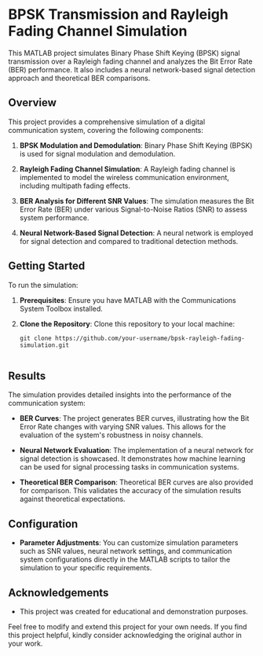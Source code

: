 # BPSK Transmission and Rayleigh Fading Channel Simulation

This MATLAB project simulates Binary Phase Shift Keying (BPSK) signal transmission over a Rayleigh fading channel and analyzes the Bit Error Rate (BER) performance. It also includes a neural network-based signal detection approach and theoretical BER comparisons.

## Overview

This project provides a comprehensive simulation of a digital communication system, covering the following components:

1. **BPSK Modulation and Demodulation**: Binary Phase Shift Keying (BPSK) is used for signal modulation and demodulation.

2. **Rayleigh Fading Channel Simulation**: A Rayleigh fading channel is implemented to model the wireless communication environment, including multipath fading effects.

3. **BER Analysis for Different SNR Values**: The simulation measures the Bit Error Rate (BER) under various Signal-to-Noise Ratios (SNR) to assess system performance.

4. **Neural Network-Based Signal Detection**: A neural network is employed for signal detection and compared to traditional detection methods.

## Getting Started

To run the simulation:

1. **Prerequisites**: Ensure you have MATLAB with the Communications System Toolbox installed.

2. **Clone the Repository**: Clone this repository to your local machine:

   ```shell
   git clone https://github.com/your-username/bpsk-rayleigh-fading-simulation.git


## Results

The simulation provides detailed insights into the performance of the communication system:

- **BER Curves**: The project generates BER curves, illustrating how the Bit Error Rate changes with varying SNR values. This allows for the evaluation of the system's robustness in noisy channels.

- **Neural Network Evaluation**: The implementation of a neural network for signal detection is showcased. It demonstrates how machine learning can be used for signal processing tasks in communication systems.

- **Theoretical BER Comparison**: Theoretical BER curves are also provided for comparison. This validates the accuracy of the simulation results against theoretical expectations.


## Configuration

- **Parameter Adjustments**: You can customize simulation parameters such as SNR values, neural network settings, and communication system configurations directly in the MATLAB scripts to tailor the simulation to your specific requirements.


## Acknowledgements

- This project was created for educational and demonstration purposes.

Feel free to modify and extend this project for your own needs. If you find this project helpful, kindly consider acknowledging the original author in your work.
